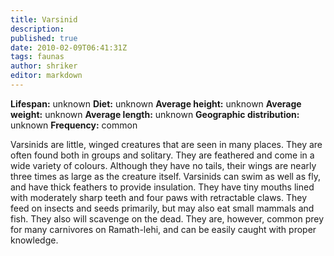 ```yaml
---
title: Varsinid
description:
published: true
date: 2010-02-09T06:41:31Z
tags: faunas
author: shriker
editor: markdown
---
```

<!-- infobox starts -->
**Lifespan:** unknown
**Diet:** unknown
**Average height:** unknown
**Average weight:** unknown
**Average length:** unknown
**Geographic distribution:** unknown
**Frequency:** common
<!-- infobox ends -->

Varsinids are little, winged creatures that are seen in many places. They are often found both in groups and solitary. They are feathered and come in a wide variety of colours. Although they have no tails, their wings are nearly three times as large as the creature itself. Varsinids can swim as well as fly, and have thick feathers to provide insulation. They have tiny mouths lined with moderately sharp teeth and four paws with retractable claws. They feed on insects and seeds primarily, but may also eat small mammals and fish. They also will scavenge on the dead. They are, however, common prey for many carnivores on Ramath-lehi, and can be easily caught with proper knowledge.